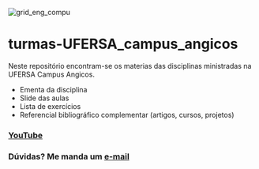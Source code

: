 <img src="assets/IMG_20210124_112136.jpg.png"
     alt="grid_eng_compu"/>

# turmas-UFERSA_campus_angicos

Neste repositório encontram-se os materias das disciplinas ministradas na UFERSA Campus Angicos. 

- Ementa da disciplina
- Slide das aulas
- Lista de exercícios
- Referencial bibliográfico complementar (artigos, cursos, projetos)


### [YouTube]()

### Dúvidas? Me manda um [e-mail]() 
